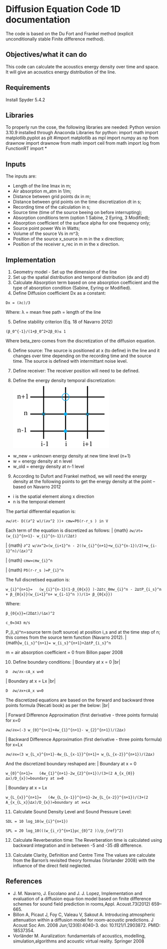 # Diffusion Equation Code 1D documentation

The code is based on the Du Fort and Frankel method (explicit unconditionally stable Finite difference method).

## Objectives/what it can do
This code can calculate the acoustics energy density over time and space. It will give an acoustics energy distribution of the line.

## Requirements
Install Spyder 5.4.2

## Libraries
To properly run the cose, the following libraries are needed:
Python version 3.10.9 installed through Anaconda
Libraries for python:
import math
import matplotlib.pyplot as plt #import matplotlib as mpl
import numpy as np
from drawnow import drawnow
from math import ceil
from math import log
from FunctionRT import *

## Inputs
The inputs are:
- Length of the line lmax in m;
- Air absorption m_atm in 1/m;
- Distance between grid points dx in m;
- Distance between grid points on the time discretization dt in s;
- Recording time of the calculation in s;
- Source time (time of the source beeing on before interrupting);
- Absorption conditions term (option 1 Sabine, 2 Eyring, 3 Modified); 
- Absorption coefficient of the surface alpha for one frequency only;
- Source point power Ws in Watts;
- Volume of the source Vs in m^3;
- Position of the source x_source in m in the x direction;
- Position of the receiver x_rec in m in the x direction.

## Implementation
1. Geometry model - Set up the dimension of the line
2. Set up the spatial distribution and temporal distribution (dx and dt)
3. Calculate Absorption term based on one absorption coefficient and the type of absorption condition (Sabine, Eyring or Modified).
4. Define Diffusion coefficient Dx as a constant:
```{math}
Dx = (λc)/3
```
Where:
λ = mean free path = length of the line

5. Define stability criterion (Eq. 18 of Navarro 2012)
```{math}
(β_0^{-1}/(1+β_0^2+2β_0)≤ 1
```
Where beta\_zero comes from the discretization of the diffusion equation.

6. Define source:
The source is positioned at x (to define) in the line and it changes over time depending on the recording time and the source time. The source is defined with intermittant noise level.

7. Define receiver:
The receiver position will need to be defined.

8. Define the energy density temporal discretization:
![](1Dgrid.png)

- w\_new = unknown energy density at new time level (n+1)
- w = energy density at n level
- w\_old = energy density at n-1 level

9. According to Dufort and Frankel method, we will need the energy density at the following points to get the energy density at the point – based on Navarro 2012

- i is the spatial element along x direction
- n is the temporal element

The partial differential equation is:
```{math}
∂w/∂t- D((∂^2 w)/(∂x^2 ))+ cmw=Pδ(r-r_s ) in V
```
Each term of the equation is discretized as follows:
| {math} `∂w/∂t=(w_{i}^{n+1}- w_{i}^{n-1})/(2∆t)`

| {math} `∂^2 w/∂x^2=(w_{i+1}^n - 2((w_{i}^{n+1}+w_{i}^{n-1})/2)+w_{i-1}^n)/(∆x)^2`

| {math} `cmw=cmw_{i}^n`

| {math} `Pδ(r-r_s )=P_{i}^n`

The full discretised equation is:
```{math}
w_{i}^{n+1}=   (w_{i}^{n-1}(1-β_{0{x}} )-2∆tc_0mw_{i}^n - 2∆tP_{i_s}^n + β_{0{x}}(w_{i+1}^n+ w_{i-1}^n ))/(1+ β_{0{x}})
```
Where:
```{math}
β_{0{x}}=(2D∆t)/(∆x)^2 
```
```{math}
c_0=343 m/s
```
P_(i_s)^n=source term (soft source) at position i_s and at the time step of n; this comes from the source term function (Navarro 2012). 
| {math}`w_{i_s}^{n+1}= w_{i_s}^{n+1}+2∆tP_{i_s}^n`

m = air absorption coefficient = 0 from Billon paper 2008

10. Define boundary conditions:
| Boundary at x = 0 |br|
```{math}
D  ∂w/∂x-cA_x w=0
```
| Boundary at x = Lx |br|
```{math}
D  ∂w/∂x+cA_x w=0
```
The discretized equations are based on the forward and backward three points formula (Necati book) as per the below: |br|

| Forward Difference Approximation (first derivative - three points formula) for x=0
```{math}
∂w/∂x=(-3 w_{0}^{n+1}+4w_{1}^{n+1}- w_{2}^{n+1})/(2∆x)
```
| Backward Difference Approximation (first derivative - three points formula) for x=Lx
```{math}
∂w/∂x=(3 w_{L_x}^{n+1}-4w_{L_{x-1}}^{n+1}+ w_{L_{x-2}}^{n+1})/(2∆x)
```
And the discretized boundary reshaped are:
| Boundary at x = 0
```{math}
w_{0}^{n+1}=   (4w_{1}^{n+1}-2w_{2}^{n+1})/(3+(2 A_{x_{0}}∆x)/D_{x})=boundary at x=0
```
| Boundary at x = Lx
```{math}
w_{L_{x}}^{n+1}=   (4w_{L_{x-1}}^{n+1}-2w_{L_{x-2}}^{n+1})/(3+(2 A_{x_{L_x}}∆x)/D_{x})=boundary at x=Lx
```
11. Calculate Sound Density Level and Sound Pressure Level:
```{math}
SDL = 10 log_10⁡(w_{i}^{n+1})
```
```{math}
SPL = 20 log_10⁡(((w_{i_r}^{n+1}ρc_{0}^2 ))/p_{ref}^2) 
```
12. Calculate Reverberation time:
The Reverberation time is calculated using backward integration and in between -5 and -35 dB difference. 

13. Calculate Clarity, Definition and Centre Time
The values are calculate from the Barron’s revisited theory formulas (Vorlander 2008) with the influence of the direct field neglected.

## References
- J. M. Navarro, J. Escolano and J. J. Lopez, Implementation and evaluation of a diffusion equa-tion model based on finite difference schemes for sound field prediction in rooms,Appl. Acoust.73(2012) 659–665.
- Billon A, Picaut J, Foy C, Valeau V, Sakout A. Introducing atmospheric attenuation within a diffusion model for room-acoustic predictions. J Acoust Soc Am. 2008 Jun;123(6):4040-3. doi: 10.1121/1.2903872. PMID: 18537354.
- Vorländer M. Auralization: fundamentals of acoustics, modelling, simulation,algorithms and acoustic virtual reality. Springer 2008